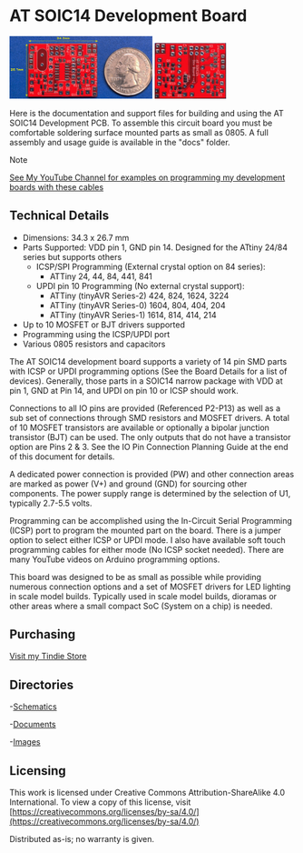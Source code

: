 # AT SOIC14 Development Board

<img src="img/ATSOIC14_r1_pcb_f.jpg" width="50%">
<img src="img/ATSOIC14_r1_pcb_b.jpg" width="25%">

Here is the documentation and support files for building and using the AT SOIC14 Development PCB. 
To assemble this circuit board you must be comfortable soldering surface mounted parts as small as 0805.
A full assembly and usage guide is available in the "docs" folder.
 
> [!NOTE]
> [See My YouTube Channel for examples on programming my development boards with these cables](https://www.youtube.com/@Johnny_Electronic/playlists)

## Technical Details

* Dimensions: 34.3 x 26.7 mm
* Parts Supported: VDD pin 1, GND pin 14. Designed for the ATtiny 24/84 series but supports others
   - ICSP/SPI Programming (External crystal option on 84 series):
     - ATTiny 24, 44, 84, 441, 841
   - UPDI pin 10 Programming (No external crystal support):
     - ATTiny (tinyAVR Series-2) 424, 824, 1624, 3224
     - ATTiny (tinyAVR Series-0) 1604, 804, 404, 204
     - ATTiny (tinyAVR Series-1) 1614, 814, 414, 214
* Up to 10 MOSFET or BJT drivers supported
* Programming using the ICSP/UPDI port
* Various 0805 resistors and capacitors

The AT SOIC14 development board supports a variety of 14 pin SMD parts with ICSP or UPDI programming options (See the Board Details for a list of devices). Generally, those parts in a SOIC14 narrow package with VDD at pin 1, GND at Pin 14, and UPDI on pin 10 or ICSP should work.  

Connections to all IO pins are provided (Referenced P2-P13) as well as a sub set of connections through SMD resistors and MOSFET drivers. A total of 10 MOSFET transistors are available or optionally a bipolar junction transistor (BJT) can be used. The only outputs that do not have a transistor option are Pins 2 & 3. See the IO Pin Connection Planning Guide at the end of this document for details.

A dedicated power connection is provided (PW) and other connection areas are marked as power (V+) and ground (GND) for sourcing other components. The power supply range is determined by the selection of U1, typically 2.7-5.5 volts. 

Programming can be accomplished using the In-Circuit Serial Programming (ICSP) port to program the mounted part on the board. There is a jumper option to select either ICSP or UPDI mode. I also have available soft touch programming cables for either mode (No ICSP socket needed). There are many YouTube videos on Arduino programming options.

This board was designed to be as small as possible while providing numerous connection options and a set of MOSFET drivers for LED lighting in scale model builds. Typically used in scale model builds, dioramas or other areas where a small compact SoC (System on a chip) is needed.


## Purchasing
[Visit my Tindie Store](https://www.tindie.com/stores/johnnyelectronic/)



## Directories

-[Schematics](schematics/)

-[Documents](doc/)

-[Images](img/)


## Licensing

This work is licensed under Creative Commons Attribution-ShareAlike 4.0 International. 
To view a copy of this license, visit [https://creativecommons.org/licenses/by-sa/4.0/](https://creativecommons.org/licenses/by-sa/4.0/)

Distributed as-is; no warranty is given.






